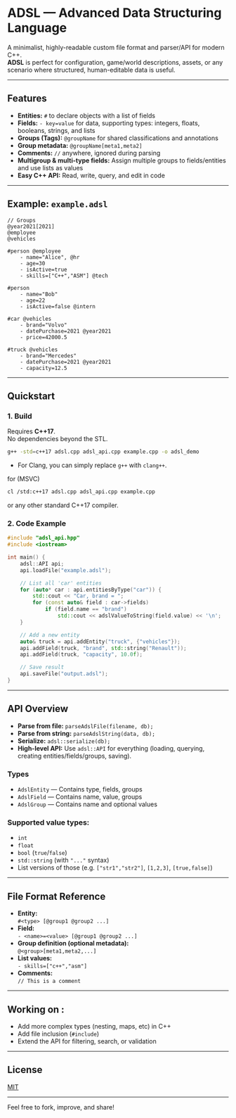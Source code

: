 # ADSL — Advanced Data Structuring Language

A minimalist, highly-readable custom file format and parser/API for modern C++.  
**ADSL** is perfect for configuration, game/world descriptions, assets, or any scenario where structured, human-editable data is useful.

---

## Features

- **Entities:** `#` to declare objects with a list of fields  
- **Fields:** `- key=value` for data, supporting types: integers, floats, booleans, strings, and lists  
- **Groups (Tags):** `@groupName` for shared classifications and annotations  
- **Group metadata:** `@groupName[meta1,meta2]`  
- **Comments:** `//` anywhere, ignored during parsing  
- **Multigroup & multi-type fields:** Assign multiple groups to fields/entities and use lists as values  
- **Easy C++ API:** Read, write, query, and edit in code

---

## Example: `example.adsl`

```adsl
// Groups
@year2021[2021]
@employee
@vehicles

#person @employee
    - name="Alice", @hr
    - age=30
    - isActive=true
    - skills=["C++","ASM"] @tech

#person
    - name="Bob"
    - age=22
    - isActive=false @intern

#car @vehicles
    - brand="Volvo"
    - datePurchase=2021 @year2021
    - price=42000.5

#truck @vehicles
    - brand="Mercedes"
    - datePurchase=2021 @year2021
    - capacity=12.5
```

---

## Quickstart

### 1. Build

Requires **C++17**.  
No dependencies beyond the STL.

```bash
g++ -std=c++17 adsl.cpp adsl_api.cpp example.cpp -o adsl_demo
```

- For Clang, you can simply replace `g++` with `clang++`.

for (MSVC)

```bash
cl /std:c++17 adsl.cpp adsl_api.cpp example.cpp
```

or any other standard C++17 compiler.

### 2. Code Example

```cpp
#include "adsl_api.hpp"
#include <iostream>

int main() {
    adsl::API api;
    api.loadFile("example.adsl");

    // List all 'car' entities
    for (auto* car : api.entitiesByType("car")) {
        std::cout << "Car, brand = ";
        for (const auto& field : car->fields)
            if (field.name == "brand")
                std::cout << adslValueToString(field.value) << '\n';
    }

    // Add a new entity
    auto& truck = api.addEntity("truck", {"vehicles"});
    api.addField(truck, "brand", std::string("Renault"));
    api.addField(truck, "capacity", 10.0f);

    // Save result
    api.saveFile("output.adsl");
}
```

---

## API Overview

- **Parse from file:** `parseAdslFile(filename, db);`
- **Parse from string:** `parseAdslString(data, db);`
- **Serialize:** `adsl::serialize(db);`
- **High-level API:** Use `adsl::API` for everything (loading, querying, creating entities/fields/groups, saving).

### Types

- `AdslEntity` — Contains type, fields, groups
- `AdslField` — Contains name, value, groups
- `AdslGroup` — Contains name and optional values

### Supported value types:

- `int`
- `float`
- `bool` (`true`/`false`)
- `std::string` (with `"..."` syntax)
- List versions of those (e.g. `["str1","str2"]`, `[1,2,3]`, `[true,false]`)

---

## File Format Reference

- **Entity:**  
  `#<type> [@group1 @group2 ...]`
- **Field:**  
  `- <name>=<value> [@group1 @group2 ...]`
- **Group definition (optional metadata):**  
  `@<group>[meta1,meta2,...]`
- **List values:**  
  `- skills=["c++","asm"]`
- **Comments:**  
  `// This is a comment`

---

## Working on :

- Add more complex types (nesting, maps, etc) in C++
- Add file inclusion (`#include`)
- Extend the API for filtering, search, or validation

---

## License

[MIT](LICENSE)

---

Feel free to fork, improve, and share!